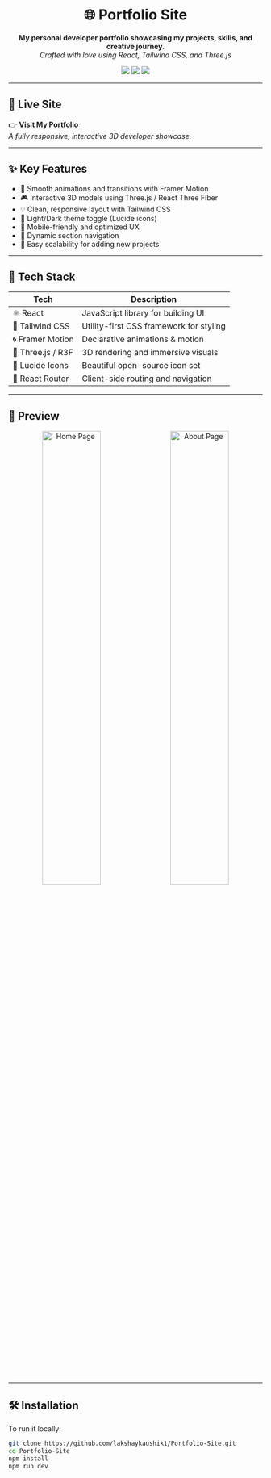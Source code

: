 <h1 align="center">🌐 Portfolio Site</h1>

<p align="center">
  <b>My personal developer portfolio showcasing my projects, skills, and creative journey.</b><br/>
  <i>Crafted with love using React, Tailwind CSS, and Three.js</i>
</p>

<p align="center">
  <img src="https://img.shields.io/github/license/lakshaykaushik1/Portfolio-Site" />
  <img src="https://img.shields.io/github/last-commit/lakshaykaushik1/Portfolio-Site" />
  <img src="https://img.shields.io/github/deployments/lakshaykaushik1/Portfolio-Site/github-pages" />
</p>

---

## 🔗 Live Site

👉 **[Visit My Portfolio](https://lakshaykaushik1.github.io/Portfolio-Site/)**  
_A fully responsive, interactive 3D developer showcase._

---

## ✨ Key Features

- 🚀 Smooth animations and transitions with Framer Motion
- 🎮 Interactive 3D models using Three.js / React Three Fiber
- 💡 Clean, responsive layout with Tailwind CSS
- 🌙 Light/Dark theme toggle (Lucide icons)
- 📱 Mobile-friendly and optimized UX
- 🎯 Dynamic section navigation
- 📂 Easy scalability for adding new projects

---

## 🧰 Tech Stack

<table>
  <thead>
    <tr>
      <th>Tech</th>
      <th>Description</th>
    </tr>
  </thead>
  <tbody>
    <tr>
      <td>⚛️ React</td>
      <td>JavaScript library for building UI</td>
    </tr>
    <tr>
      <td>🎨 Tailwind CSS</td>
      <td>Utility-first CSS framework for styling</td>
    </tr>
    <tr>
      <td>🌀 Framer Motion</td>
      <td>Declarative animations & motion</td>
    </tr>
    <tr>
      <td>🌌 Three.js / R3F</td>
      <td>3D rendering and immersive visuals</td>
    </tr>
    <tr>
      <td>🌙 Lucide Icons</td>
      <td>Beautiful open-source icon set</td>
    </tr>
    <tr>
      <td>🚦 React Router</td>
      <td>Client-side routing and navigation</td>
    </tr>
  </tbody>
</table>

---

## 📸 Preview

<p align="center">
  <img src="screenshots/home.png" width="48%" alt="Home Page" />
  &nbsp;
  <img src="screenshots/about.png" width="48%" alt="About Page" />
</p>

---

## 🛠️ Installation

To run it locally:

```bash
git clone https://github.com/lakshaykaushik1/Portfolio-Site.git
cd Portfolio-Site
npm install
npm run dev
